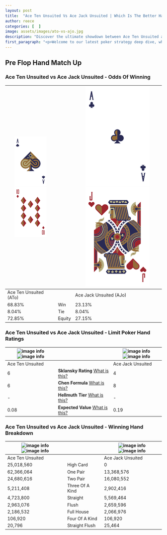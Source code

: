 ```yaml
---
layout: post
title:  "Ace Ten Unsuited Vs Ace Jack Unsuited | Which Is The Better Hand In Poker? A Complete Guide"
author: reece
categories: [  ]
image: assets/images/ato-vs-ajo.jpg
description: "Discover the ultimate showdown between Ace Ten Unsuited and Ace Jack Unsuited in poker! Uncover the odds, strategies, and scenarios where one hand triumphs over the other. Get ready to up your poker game with this thrilling analysis."
first_paragraph: "<p>Welcome to our latest poker strategy deep dive, where we're pitting two distinct hands against each other in a high-stakes showdown: Ace Ten Unsuited vs Ace Jack Unsuited.</p><p>In the dynamic world of poker, every decision counts, and knowing which hand holds the upper hand is key to your success at the table.</p><p>In this article, we'll dissect these two hands, explore the scenarios where one dominates the other, and equip you with the knowledge to make strategic choices that can tip the odds in your favor.</p><p>Get ready to unravel the intriguing dynamics of these poker hands and elevate your game to new heights.</p>"
---
```




[comment]: # (sp0)

## Pre Flop Hand Match Up

<div class="table hand-ratings" markdown="1"> 



### Ace Ten Unsuited vs Ace Jack Unsuited - Odds Of Winning


    
| ![image info](assets/images/hand1/A.png) ![image info](assets/images/hand1/to.png) |  | ![image info](assets/images/hand2/A.png) ![image info](assets/images/hand2/jo.png) |
| -------- | -------- | -------- |
| Ace Ten Unsuited (ATo) |  | Ace Jack Unsuited (AJo) |
| 68.83% | Win | 23.13% |
| 8.04% | Tie | 8.04% |
| 72.85% | Equity | 27.15% |




[comment]: # (sp1)



### Ace Ten Unsuited vs Ace Jack Unsuited - Limit Poker Hand Ratings


    
| ![image info](https://www.riverpairs.com/assets/images/hand1/A.png) ![image info](https://www.riverpairs.com/assets/images/hand1/to.png) |  | ![image info](https://www.riverpairs.com/assets/images/hand2/A.png) ![image info](https://www.riverpairs.com/assets/images/hand2/jo.png) |
| -------- | -------- | -------- |
| Ace Ten Unsuited |  | Ace Jack Unsuited |
| 6 | **Sklansky Rating** [What is this?](/sklansky-rating-explained) | 4 |
| 6 | **Chen Formula** [What is this?](/chen-formula-explained) | 8 |
| - | **Hellmuth Tier** [What is this?](/Hellmuth-tier-explained) | - |
| 0.08 | **Expected Value** [What is this?](/expected-value-explained) | 0.19 |




[comment]: # (sp2)



### Ace Ten Unsuited vs Ace Jack Unsuited - Winning Hand Breakdown


    
| ![image info](https://www.riverpairs.com/assets/images/hand1/A.png) ![image info](https://www.riverpairs.com/assets/images/hand1/to.png) |  | ![image info](https://www.riverpairs.com/assets/images/hand2/A.png) ![image info](https://www.riverpairs.com/assets/images/hand2/jo.png) |
| -------- | -------- | -------- |
| Ace Ten Unsuited |  | Ace Jack Unsuited |
| 25,018,560 | High Card | 0 |
| 62,366,064 | One Pair | 13,368,576 |
| 24,680,616 | Two Pair | 16,080,552 |
| 5,211,408 | Three Of A Kind | 2,902,416 |
| 4,723,800 | Straight | 5,569,464 |
| 2,963,076 | Flush | 2,659,596 |
| 2,186,532 | Full House | 2,066,976 |
| 106,920 | Four Of A Kind | 106,920 |
| 20,796 | Straight Flush | 25,464 |




[comment]: # (sp3)



</div>

[comment]: # (sp4)



[comment]: # (sp5)

